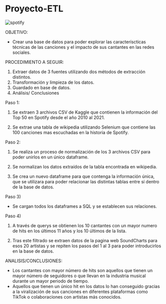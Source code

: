 # Proyecto-ETL

![spotify](https://user-images.githubusercontent.com/114060666/201764930-a4a88ca6-60df-42d2-b20b-18467af907f1.jpeg)

OBJETIVO:
- Crear una base de datos para poder explorar las caracteríscticas técnicas de las canciones y el impacto de sus cantantes en las redes sociales.

PROCEDIMIENTO A SEGUIR:
1) Extraer datos de 3 fuentes utilizando dos métodos de extracción distintos.
2) Transformación y limpieza de los datos.
3) Guardado en base de datos.
4) Análisis/ Conclusiones

Paso 1:

1. Se extraen 3 archivos CSV de Kaggle que contienen la información del Top 50 en Spotify desde el año 2010 al 2021.

2. Se extrae una tabla de wikipedia utilizando Selenium que contiene las 100 canciones mas escuchadas en la historia de Spotify.


Paso 2:

1) Se realiza un proceso de normalización de los 3 archivos CSV para poder unirlos en un único dataframe.

2) Se normalizan los datos extraídos de la tabla encontrada en wikipedia.

3) Se crea un nuevo dataframe para que contenga la información única, que se utilizara para poder relacionar las distintas tablas entre sí dentro de la base de datos.

Paso 3) 

- Se cargan todos los dataframes a SQL y se establecen sus relaciones.

Paso 4)

1) A través de querys se obtienen los 10 cantantes con un mayor numero de hits en los últimos 11 años y los 10 últimos de la lista.

2) Tras este filtrado se extraen datos de la pagina web SoundCharts para esos 20 artistas y se repiten los pasos del 1 al 3 para poder introducirlos en la base de datos.

ANALISIS/CONCLUSIONES:

- Los cantantes con mayor número de hits son aquellos que tienen un mayor número de seguidores o que llevan en la industria musical durante un mayor periodo de tiempo. 
- Aquellos que tienen un único hit en los datos lo han conseguido gracias a la viralización de sus canciones en diferentes plataformas como TikTok o colaboraciones con artistas más conocidos.

 
